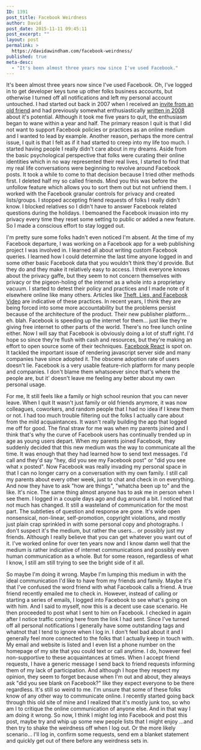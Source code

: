 ```yaml
---
ID: 1391
post_title: Facebook Weirdness
author: David
post_date: 2015-11-11 09:45:11
post_excerpt: ""
layout: post
permalink: >
  https://davidawindham.com/facebook-weirdness/
published: true
meta-desc:
  - "It's been almost three years now since I've used Facebook."
---
```

It's been almost three years now since I've used Facebook. Oh, I've logged in to get developer keys tune up other folks business accounts, but otherwise I turned off all notifications and left my personal account untouched. I had started out back in 2007 when I received an <a href="https://davidawindham.com/welcome-to-facebook/">invite from an old friend</a> and had previously somewhat enthusiastically <a href="https://davidawindham.com/facebook/">written in 2008</a> about it's potential. Although it took me five years to quit, the enthusiasm began to wane within a year and half. The primary reason I quit is that I did not want to support Facebook policies or practices as an online medium and I wanted to lead by example. Another reason, perhaps the more central issue, I quit is that I felt as if it had started to creep into my life too much. I started having people I really didn't care about in my dreams. Aside from the basic psychological perspective that folks were curating their online identities which in no way represented their real lives, I started to find that my real life conversations were beginning to revolve around Facebook posts. It took a while to come to that decision because I tried other methods first. I deleted half my so called friends. Mind you this was before the unfollow feature which allows you to sort them out but not unfriend them. I worked with the Facebook granular controls for privacy and created lists/groups. I stopped accepting friend requests of folks I really didn't know. I blocked relatives so I didn't have to answer Facebook related questions during the holidays. I bemoaned the Facebook invasion into my privacy every time they reset some setting to public or added a new feature. So I made a conscious effort to stay logged out.

I'm pretty sure some folks hadn't even noticed I'm absent.  At the time of my Facebook departure, I was working on a Facebook app for a web publishing project I was involved in. I learned all about writing custom Facebook queries. I learned how I could determine the last time anyone logged in and some other basic Facebook data that you wouldn't think they'd provide. But they do and they make it relatively easy to access. I think everyone knows about the privacy gaffe, but they seem to not concern themselves with privacy or the pigeon-holing of the internet as a whole into a proprietary vacuum.  I started to detest their policy and practices and I made note of it elsewhere online like many others. Articles like <a href="https://medium.com/@hankgreen/theft-lies-and-facebook-video-656b0ffed369">Theft, Lies, and Facebook Video</a> are indicative of these practices. In recent years, I think they are being forced into some more accountability but the problems persist because of the architecture of the product. Their new publisher platform... eh. blah. Facebook is speeding up the internet for them... just like they're giving free internet to other parts of the world. There's no free lunch online either. Now I will say that Facebook is obviously doing a lot of stuff right.  I'd hope so since they're flush with cash and resources, but they're making an effort to open source some of their techniques. <a href="https://facebook.github.io/react/">Facebook React</a> is spot on. It tackled the important issue of rendering javascript server side and many companies have since adopted it. The obscene adoption rate of users doesn't lie. Facebook is a very usable feature-rich platform for many people and companies. I don't blame them whatsoever since that's where the people are, but it' doesn't leave me feeling any better about my own personal usage. 

For me, It still feels like a family or high school reunion that you can never leave. When I quit It wasn't just family or old friends anymore, it was now colleagues, coworkers, and random people that I had no idea if I knew them or not. I had too much trouble filtering out the folks I actually care about from the mild acquaintances. It wasn't really building the app that logged me off for good. The final straw for me was when my parents joined and I think that's why the curve of Facebook users has continually trended up in age as young users depart. When my parents joined Facebook, they suddenly decided that this new medium was the way to communicate all the time. It was enough that they had learned how to send text messages. I'd call and they'd say "hey, did you see my Facebook post" or "did you see what x posted". Now Facebook was really invading my personal space in that I can no longer carry on a conversation with my own family. I still call my parents about every other week, just to chat and check in on everything. And now they have to ask "how are things", "whatcha been up to" and the like. It's nice. The same thing almost anyone has to ask me in person when I see them. I logged in a couple days ago and dug around a bit. I noticed that not much has changed. It still a wasteland of communication for the most part. The subtleties of question and response are gone. It's wide open nonsensical, non-linear, self-promotion, copyright violations, and mostly just plain crap sprinkled in with some personal copy and photographs. I don't suspect it's the medium, but rather the users... or possibly just my friends. Although I really believe that you can get whatever you want out of it. I've worked online for over ten years now and I know damn well that the medium is rather indicative of internet communications and possibly even human communication as a whole. But for some reason, regardless of what I know, I still am still trying to see the bright side of it all. 

So maybe I'm doing it wrong. Maybe I'm lumping this medium in with the ideal communication I'd like to have from my friends and family. Maybe it's that I've confused the word friend with what Facebook calls a friend. A true friend recently emailed me to check in. However, instead of calling or starting a series of emails, I logged into Facebook to see what's going on with him. And I said to myself, now this is a decent use case scenario. He then proceeded to post what I sent to him on Facebook. I checked in again after I notice traffic coming here from the link I had sent. Since I've turned off all personal notifications I generally have some outstanding tags and whatnot that I tend to ignore when I log in. I don't feel bad about it and I generally feel more connected to the folks that I actually keep in touch with. My email and website is listed and I even list a phone number on the homepage of my site that you could text or call anytime. I do, however feel non-supportive to these acquaintances at times.  When I accept friend requests, I have a generic message I send back to friend requests informing them of my lack of participation.  And although I hope they respect my opinion, they seem to forget because when I'm out and about, they always ask "did you see blank on Facebook?" like they expect everyone to be there regardless. It's still so weird to me. I'm unsure that some of these folks know of any other way to communicate online. I recently started going back through this old site of mine and I realized that it's mostly junk too, so who am I to critique the online communication of anyone else. And in that way I am doing it wrong. So now, I think I might log into Facebook and post this post, maybe try and whip up some new people lists that I might enjoy ...and then try to shake the weirdness off when I log out. Or the more likely scenario... I'll log in, confirm some requests, send em a blanket statement and quickly get out of there before any weirdness sets in.